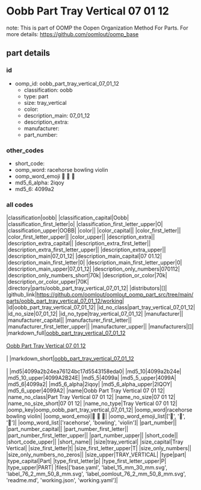 # Oobb Part Tray Vertical 07 01 12  

note: This is part of OOMP the Oopen Organization Method For Parts. For more details: https://github.com/oomlout/oomp_base

##  part details





### id
* oomp_id: oobb_part_tray_vertical_07_01_12
  * classification: oobb
  * type: part
  * size: tray_vertical
  * color: 
  * description_main: 07_01_12
  * description_extra: 
  * manufacturer: 
  * part_number: 

### other_codes
* short_code: 
* oomp_word: racehorse bowling violin
* oomp_word_emoji :racehorse: :bowling: :violin:
* md5_6_alpha: 2iqoy
* md5_6: 4099a2

### all codes 
|classification|oobb|
|classification_capital|Oobb|
|classification_first_letter|o|
|classification_first_letter_upper|O|
|classification_upper|OOBB|
|color||
|color_capital||
|color_first_letter||
|color_first_letter_upper||
|color_upper||
|description_extra||
|description_extra_capital||
|description_extra_first_letter||
|description_extra_first_letter_upper||
|description_extra_upper||
|description_main|07_01_12|
|description_main_capital|07 01.12|
|description_main_first_letter|0|
|description_main_first_letter_upper|0|
|description_main_upper|07_01_12|
|description_only_numbers|070112|
|description_only_numbers_short|70k|
|description_or_color|70k|
|description_or_color_upper|70K|
|directory|parts/oobb_part_tray_vertical_07_01_12|
|distributors|[]|
|github_link|https://github.com/oomlout/oomlout_oomp_part_src/tree/main/parts/oobb_part_tray_vertical_07_01_12/working|
|id|oobb_part_tray_vertical_07_01_12|
|id_no_class|part_tray_vertical_07_01_12|
|id_no_size|07_01_12|
|id_no_type|tray_vertical_07_01_12|
|manufacturer||
|manufacturer_capital||
|manufacturer_first_letter||
|manufacturer_first_letter_upper||
|manufacturer_upper||
|manufacturers|[]|
|markdown_full|[oobb_part_tray_vertical_07_01_12](https://github.com/oomlout/oomlout_oomp_part_src/tree/main/parts/oobb_part_tray_vertical_07_01_12/working)<br>[](https://github.com/oomlout/oomlout_oomp_part_src/tree/main/parts/oobb_part_tray_vertical_07_01_12/working)<br>[Oobb Part Tray Vertical 07 01 12](https://github.com/oomlout/oomlout_oomp_part_src/tree/main/parts/oobb_part_tray_vertical_07_01_12/working)<br><br>|
|markdown_short|[oobb_part_tray_vertical_07_01_12](https://github.com/oomlout/oomlout_oomp_part_src/tree/main/parts/oobb_part_tray_vertical_07_01_12/working)<br><br>|
|md5|4099a2b24ea76124bc17d5543158eda0|
|md5_10|4099a2b24e|
|md5_10_upper|4099A2B24E|
|md5_5|4099a|
|md5_5_upper|4099A|
|md5_6|4099a2|
|md5_6_alpha|2iqoy|
|md5_6_alpha_upper|2IQOY|
|md5_6_upper|4099A2|
|name|Oobb Part Tray Vertical 07 01 12|
|name_no_class|Part Tray Vertical 07 01 12|
|name_no_size|07 01 12|
|name_no_size_short|07 01 12|
|name_no_type|Tray Vertical 07 01 12|
|oomp_key|oomp_oobb_part_tray_vertical_07_01_12|
|oomp_word|racehorse bowling violin|
|oomp_word_emoji|:racehorse: :bowling: :violin:|
|oomp_word_emoji_list|[':racehorse:', ':bowling:', ':violin:']|
|oomp_word_list|['racehorse', 'bowling', 'violin']|
|part_number||
|part_number_capital||
|part_number_first_letter||
|part_number_first_letter_upper||
|part_number_upper||
|short_code||
|short_code_upper||
|short_name||
|size|tray_vertical|
|size_capital|Tray Vertical|
|size_first_letter|t|
|size_first_letter_upper|T|
|size_only_numbers||
|size_only_numbers_no_zeros||
|size_upper|TRAY_VERTICAL|
|type|part|
|type_capital|Part|
|type_first_letter|p|
|type_first_letter_upper|P|
|type_upper|PART|
|files|['base.yaml', 'label_15_mm_30_mm.svg', 'label_76_2_mm_50_8_mm.svg', 'label_oomlout_76_2_mm_50_8_mm.svg', 'readme.md', 'working.json', 'working.yaml']|
